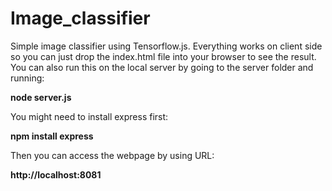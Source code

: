 # Image_classifier

Simple image classifier using Tensorflow.js. Everything works on client side so you can just drop the index.html file into your browser to see the result.
You can also run this on the local server by going to the server folder and running:

**node server.js**

You might need to install express first:

**npm install express**

Then you can access the webpage by using URL:

**http://localhost:8081**
